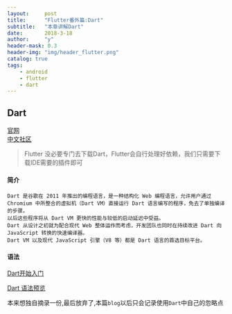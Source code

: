 ```yaml
---
layout:     post
title:      "Flutter番外篇:Dart"
subtitle:   "本章讲解Dart"
date:       2018-3-18
author:     "y"
header-mask: 0.3
header-img: "img/header_flutter.png"
catalog: true
tags:
    - android
    - flutter
    - dart
---
```

## Dart

[官网](hhttps://www.dartlang.org/)<br>
[中文社区](http://www.cndartlang.com/)<br>


> Flutter 没必要专门去下载Dart，Flutter会自行处理好依赖，我们只需要下载IDE需要的插件即可


#### 简介

    Dart 是谷歌在 2011 年推出的编程语言，是一种结构化 Web 编程语言，允许用户通过 Chromium 中所整合的虚拟机（Dart VM）直接运行 Dart 语言编写的程序，免去了单独编译的步骤。
    以后这些程序将从 Dart VM 更快的性能与较低的启动延迟中受益。
    Dart 从设计之初就为配合现代 Web 整体运作而考虑，开发团队也同时在持续改进 Dart 向 JavaScript 转换的快速编译器。
    Dart VM 以及现代 JavaScript 引擎（V8 等）都是 Dart 语言的首选目标平台。

#### 语法


[Dart开始入门](http://dart.goodev.org/guides/get-started)

[Dart 语法预览](http://dart.goodev.org/guides/language/language-tour)


本来想独自摘录一份,最后放弃了,本篇`blog`以后只会记录使用`Dart`中自己的忽略点
